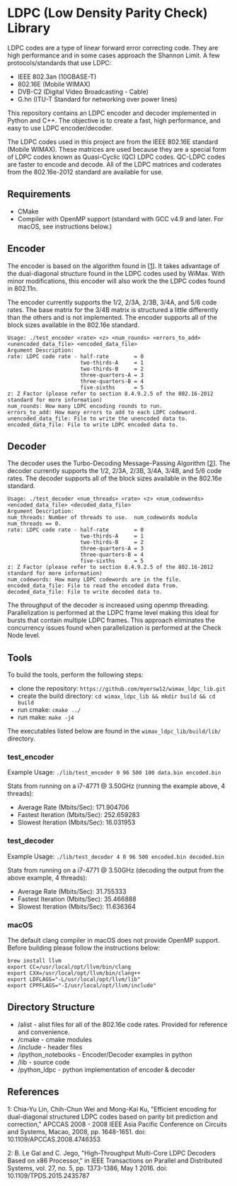 # LDPC (Low Density Parity Check) Library

LDPC codes are a type of linear forward error correcting code.  They are high performance and in some cases approach the Shannon Limit.  A few protocols/standards that use LDPC:
  *  IEEE 802.3an (10GBASE-T)
  *  802.16E (Mobile WIMAX)
  *  DVB-C2 (Digital Video Broadcasting - Cable)
  *  G.hn (ITU-T Standard for networking over power lines)

This repository contains an LDPC encoder and decoder implemented in Python and C++.  The objective is to create a fast, high performance, and easy to use LDPC encoder/decoder. 

The LDPC codes used in this project are from the IEEE 802.16E standard (Mobile WIMAX).  These matrices are used because they are a special form of LDPC codes known as Quasi-Cyclic (QC) LDPC codes.  QC-LDPC codes are faster to encode and decode.  All of the LDPC matrices and coderates from the 802.16e-2012 standard are available for use.

## Requirements

  * CMake
  * Compiler with OpenMP support (standard with GCC v4.9 and later. For macOS, see instructions below.)

## Encoder

The encoder is based on the algorithm found in [[1](#footnote1)].  It takes advantage of the dual-diagonal structure found in the LDPC codes used by WiMax.  With minor modifications, this encoder will also work the the LDPC codes found in 802.11n.

The encoder currently supports the 1/2, 2/3A, 2/3B, 3/4A, and 5/6 code rates.  The base matrix for the 3/4B matrix is structured a little differently than the others and is not implemented.  The encoder supports all of the block sizes available in the 802.16e standard.

```
Usage: ./test_encoder <rate> <z> <num_rounds> <errors_to_add> <unencoded_data_file> <encoded_data_file>
Argument Description:
rate: LDPC code rate - half-rate        = 0
                       two-thirds-A     = 1
                       two-thirds-B     = 2
                       three-quarters-A = 3
                       three-quarters-B = 4
                       five-sixths      = 5
z: Z Factor (please refer to section 8.4.9.2.5 of the 802.16-2012 standard for more information)
num_rounds: How many LDPC encoding rounds to run.
errors_to_add: How many errors to add to each LDPC codeword.
unencoded_data_file: File to write the unencoded data to.
encoded_data_file: File to write LDPC encoded data to.
```

## Decoder

The decoder uses the Turbo-Decoding Message-Passing Algorithm [[2](#footnote2)].  The decoder currently supports the 1/2, 2/3A, 2/3B, 3/4A, 3/4B, and 5/6 code rates.  The decoder supports all of the block sizes available in the 802.16e standard.

```
Usage: ./test_decoder <num_threads> <rate> <z> <num_codewords> <encoded_data_file> <decoded_data_file>
Argument Description:
num_threads: Number of threads to use.  num_codewords modulo num_threads == 0.
rate: LDPC code rate - half-rate        = 0
                       two-thirds-A     = 1
                       two-thirds-B     = 2
                       three-quarters-A = 3
                       three-quarters-B = 4
                       five-sixths      = 5
z: Z Factor (please refer to section 8.4.9.2.5 of the 802.16-2012 standard for more information)
num_codewords: How many LDPC codewords are in the file.
encoded_data_file: File to read the encoded data from.
decoded_data_file: File to write decoded data to.
```
The throughput of the decoder is increased using openmp threading.  Parallelization is performed at the LDPC frame level making this ideal for bursts that contain multiple LDPC frames.  This approach eliminates the concurrency issues found when parallelization is performed at the Check Node level.

## Tools

To build the tools, perform the following steps:
   * clone the repository: `https://github.com/myersw12/wimax_ldpc_lib.git`
   * create the build directory: `cd wimax_ldpc_lib && mkdir build && cd build`
   * run cmake: `cmake ../`
   * run make: `make -j4`
   
The executables listed below are found in the `wimax_ldpc_lib/build/lib/` directory.

### test_encoder

Example Usage: `./lib/test_encoder 0 96 500 100 data.bin encoded.bin`

Stats from running on a i7-4771 @ 3.50GHz (running the example above, 4 threads):
  * Average Rate (Mbits/Sec): 171.904706
  * Fastest Iteration (Mbits/Sec): 252.659283
  * Slowest Iteration (Mbits/Sec): 16.031953

### test_decoder

Example Usage: `./lib/test_decoder 4 0 96 500 encoded.bin decoded.bin`

Stats from running on a i7-4771 @ 3.50GHz (decoding the output from the above example, 4 threads):
  * Average Rate (Mbits/Sec): 31.755333
  * Fastest Iteration (Mbits/Sec): 35.466888
  * Slowest Iteration (Mbits/Sec): 11.636364


### macOS
The default clang compiler in macOS does not provide OpenMP support. Before building please follow the instructions below: 
```
brew install llvm
export CC=/usr/local/opt/llvm/bin/clang
export CXX=/usr/local/opt/llvm/bin/clang++ 
export LDFLAGS="-L/usr/local/opt/llvm/lib"
export CPPFLAGS="-I/usr/local/opt/llvm/include"
```

## Directory Structure

  * /alist - alist files for all of the 802.16e code rates.  Provided for reference and convenience.
  * /cmake - cmake modules
  * /include - header files
  * /ipython_notebooks - Encoder/Decoder examples in python
  * /lib - source code
  * /python_ldpc - python implementation of encoder & decoder

## References

<a name="footnote1">1</a>: Chia-Yu Lin, Chih-Chun Wei and Mong-Kai Ku, "Efficient encoding for dual-diagonal structured LDPC codes based on parity bit prediction and correction," APCCAS 2008 - 2008 IEEE Asia Pacific Conference on Circuits and Systems, Macao, 2008, pp. 1648-1651.
doi: 10.1109/APCCAS.2008.4746353

<a name="footnote2">2</a>: B. Le Gal and C. Jego, "High-Throughput Multi-Core LDPC Decoders Based on x86 Processor," in IEEE Transactions on Parallel and Distributed Systems, vol. 27, no. 5, pp. 1373-1386, May 1 2016.
doi: 10.1109/TPDS.2015.2435787 

